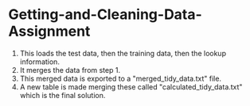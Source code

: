 # Getting-and-Cleaning-Data-Assignment
1. This loads the test data, then the training data, then the lookup information.
2. It merges the data from step 1.
3. This merged data is exported to a "merged_tidy_data.txt" file.
4. A new table is made merging these called "calculated_tidy_data.txt" which is the final solution.
